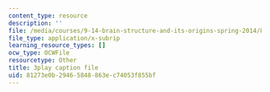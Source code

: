 ```yaml
---
content_type: resource
description: ''
file: /media/courses/9-14-brain-structure-and-its-origins-spring-2014/81273e0b29465848863ec74053f855bf_555131.vtt
file_type: application/x-subrip
learning_resource_types: []
ocw_type: OCWFile
resourcetype: Other
title: 3play caption file
uid: 81273e0b-2946-5848-863e-c74053f855bf
---
```

